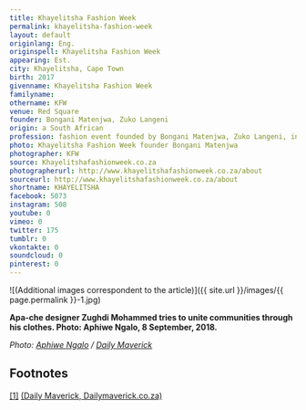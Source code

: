 ```yaml
---
title: Khayelitsha Fashion Week
permalink: khayelitsha-fashion-week
layout: default
originlang: Eng.
originspell: Khayelitsha Fashion Week
appearing: Est.
city: Khayelitsha, Cape Town
birth: 2017
givenname: Khayelitsha Fashion Week
familyname:
othername: KFW
venue: Red Square
founder: Bongani Matenjwa, Zuko Langeni
origin: a South African
profession: fashion event founded by Bongani Matenjwa, Zuko Langeni, in Isivivane Center next to Khayelistsha Mall opposite Home affairs and Khayelistsha Hospital at Khayelitsha, Cape Town
photo: Khayelitsha Fashion Week founder Bongani Matenjwa
photographer: KFW
source: Khayelitshafashionweek.co.za
photographerurl: http://www.khayelitshafashionweek.co.za/about
sourceurl: http://www.khayelitshafashionweek.co.za/about
shortname: KHAYELITSHA
facebook: 5073
instagram: 508
youtube: 0
vimeo: 0
twitter: 175
tumblr: 0
vkontakte: 0
soundcloud: 0
pinterest: 0
---
```


![(Additional images correspondent to the article)]({{ site.url }}/images/{{ page.permalink }}-1.jpg)

**Apa-che designer Zughdi Mohammed tries to unite communities through his clothes. Photo: Aphiwe Ngalo, 8 September, 2018.**

*Photo: [Aphiwe Ngalo](dailymaverick.co.za/article/2018-09-14-khayelitsha-fashion-week-young-designers-turn-heads-with-afrocentric-flair/) / [Daily Maverick](dailymaverick.co.za/article/2018-09-14-khayelitsha-fashion-week-young-designers-turn-heads-with-afrocentric-flair/)*

## Footnotes

[[1]](#a1) <span id="f1"></span> [(Daily Maverick, Dailymaverick.co.za)](dailymaverick.co.za/article/2018-09-14-khayelitsha-fashion-week-young-designers-turn-heads-with-afrocentric-flair/)
